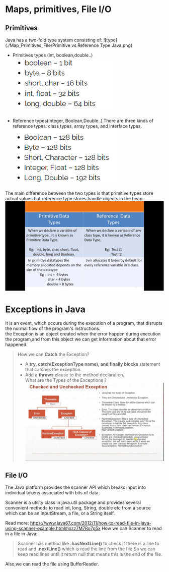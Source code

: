 # Maps, primitives, File I/O  

## Primitives  
Java has a two-fold type system consisting of: 
 ![type](./Map_Primitives_File/Primitive vs Reference Type Java.png)    

* Primitives types (int, boolean,double..)
 ![prim](./Map_Primitives_File/per.PNG)    

* Reference types(Integer, Boolean,Double..).There are three kinds of reference types: class types, array types, and interface types.
 ![Ref](./Map_Primitives_File/Ref.PNG)    

The main difference between the two types is that primitive types store actual values but reference type stores handle objects in the heap.
 ![difference](./Map_Primitives_File/maxresdefault.jpg)  

# Exceptions in Java   
It is an event, which occurs during the execution of a program, that disrupts the normal flow of the program's instructions.  
the Exception is an object created when the error happen during execution the program,and from this object we can get information about that error happened.
>How we can **Catch** the Exception?  
>* A **try, catch(ExceptionType name), and finally blocks** statement that catches the exception.  
>* Add a **throws** clause to the method declaration.  
>What are the Types of the Exceptions ?  
 ![Exception](./Map_Primitives_File/typeExc.jpg)  

## File I/O
The Java platform provides the scanner API which breaks input into individual tokens associated with bits of data.  
<!-- taken from https://www.java67.com/2012/11/how-to-read-file-in-java-using-scanner-example.html  -->
Scanner is a utility class in java.util package and provides several convenient methods to read int, long, String, double etc from a source which can be an InputStream, a file, or a String itself.

Read more: https://www.java67.com/2012/11/how-to-read-file-in-java-using-scanner-example.html#ixzz7M7Ro7p5x
How we can Scanner to read in a file in Java: 
> Scanner has method like **.hasNextLine()** to check if there is a line to read and **.nextLine()** which is read the line from the file.So we can keep read lines until it return null that means this is the end of the file. 

Also,we can read the file using BufferReader. 



